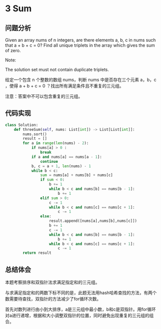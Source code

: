 # 3 Sum
## 问题分析

Given an array nums of n integers, are there elements a, b, c in nums such that a + b + c = 0? Find all unique triplets in the array which gives the sum of zero.

Note:

The solution set must not contain duplicate triplets.

给定一个包含 n 个整数的数组 nums，判断 nums 中是否存在三个元素 a，b，c ，使得 a + b + c = 0 ？找出所有满足条件且不重复的三元组。

注意：答案中不可以包含重复的三元组。


## 代码实现

```python
class Solution:
    def threeSum(self, nums: List[int]) -> List[List[int]]:
        nums.sort()
        result = []
        for a in range(len(nums) - 2):
            if nums[a] > 0 :
                break
            if a and nums[a] == nums[a - 1]:
                continue
            b, c = a + 1, len(nums) - 1
            while b < c:
                sum = nums[a] + nums[b] + nums[c]
                if sum < 0:
                    b += 1
                    while b < c and nums[b] == nums[b - 1]:
                        b += 1
                elif sum > 0:
                    c -= 1
                    while b < c and nums[c] == nums[c + 1]:
                        c -= 1
                else:
                    result.append([nums[a],nums[b],nums[c]])
                    b += 1
                    c -= 1
                    while b < c and nums[b] == nums[b - 1]:
                        b += 1
                    while b < c and nums[c] == nums[c + 1]:
                        c -= 1
        return result

```

## 总结体会
本题考察排序和双指针法求满足指定和的三元组。

与求满足指定和的两数下标不同的是，此题无法用hash哈希查找的方法，有两个数需要待查找，双指针的方法减少了for循环次数。

首先对数列进行由小到大排序，a是三元组中最小数，b和c是双指针。用for循环对a进行递增，根据和大小调整双指针的位置，同时避免出现重复的三元组的组合。
